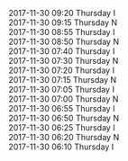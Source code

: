 2017-11-30 09:20 Thursday  I  
2017-11-30 09:15 Thursday  N  
2017-11-30 08:55 Thursday  I  
2017-11-30 08:50 Thursday  N  
2017-11-30 07:40 Thursday  I  
2017-11-30 07:30 Thursday  N  
2017-11-30 07:20 Thursday  I  
2017-11-30 07:15 Thursday  N  
2017-11-30 07:05 Thursday  I  
2017-11-30 07:00 Thursday  N  
2017-11-30 06:55 Thursday  I  
2017-11-30 06:50 Thursday  N  
2017-11-30 06:25 Thursday  I  
2017-11-30 06:20 Thursday  N  
2017-11-30 06:10 Thursday  I  
